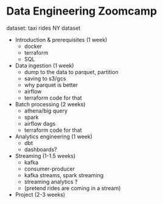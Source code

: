 # Data Engineering Zoomcamp

dataset: taxi rides NY dataset

* Introduction & prerequisites (1 week)
    * docker 
    * terraform
    * SQL
* Data ingestion (1 week)
    * dump to the data to parquet, partition 
    * saving to s3/gcs
    * why parquet is better
    * airflow
    * terraform code for that
* Batch processing (2 weeks)
    * athena/big query
    * spark
    * airflow dags
    * terraform code for that
* Analytics engineering (1 week)
    * dbt
    * dashboards?
* Streaming (1-1.5 weeks)
    * kafka 
    * consumer-producer
    * kafka streams, spark streaming
    * streaming analytics ?
    * (pretend rides are coming in a stream)
* Project (2-3 weeks)



